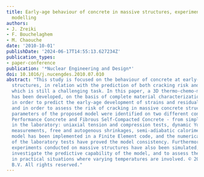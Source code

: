 ```yaml
---
title: Early-age behaviour of concrete in massive structures, experimentation and
  modelling
authors:
- J. Zreiki
- F. Bouchelaghem
- M. Chaouche
date: '2010-10-01'
publishDate: '2024-06-17T14:55:13.627234Z'
publication_types:
- paper-conference
publication: '*Nuclear Engineering and Design*'
doi: 10.1016/j.nucengdes.2010.07.010
abstract: "This study is focused on the behaviour of concrete at early-age in massive
  structures, in relation with the prediction of both cracking risk and residual stresses,
  which is still a challenging task. In this paper, a 3D thermo-chemo-mechanical model
  has been developed, on the basis of complete material characterization experiments,
  in order to predict the early-age development of strains and residual stresses,
  and in order to assess the risk of cracking in massive concrete structures. The
  parameters of the proposed model were identified on two different concretes, High
  Performance Concrete and Fibrous Self-Compacted Concrete - from simple experiments
  in the laboratory: uniaxial tension and compression tests, dynamic Young's modulus
  measurements, free and autogenous shrinkages, semi-adiabatic calorimetry. The proposed
  model has been implemented in a Finite Element code, and the numerical simulations
  of the laboratory tests have proved the model consistency. Furthermore, early-age
  experiments conducted on massive structures have also been simulated, in order to
  investigate the predictive capability of the model, and to assess the model performance
  in practical situations where varying temperatures are involved. © 2010 Elsevier
  B.V. All rights reserved."
---
```

